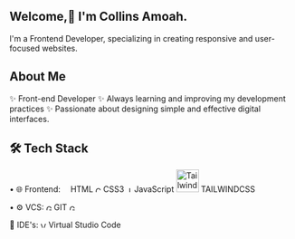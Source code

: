 ## Welcome,👋 I'm Collins Amoah.
I'm a Frontend Developer, specializing in creating responsive and user-focused websites. 

## About Me
✨ Front-end Developer
✨ Always learning and improving my development practices 
✨ Passionate about designing simple and effective digital interfaces. 

## 🛠 Tech Stack
• 🌐  Frontend:  <img src="https://cdn.jsdelivr.net/gh/devicons/devicon/icons/html5/html5-original.svg" width="10" height="10"/> HTML <img src="https://cdn.jsdelivr.net/gh/devicons/devicon/icons/css3/css3-original.svg" width="10" height="10" alt="CSS3" /> CSS3 <img src="https://cdn.jsdelivr.net/gh/devicons/devicon/icons/javascript/javascript-original.svg" width="10" height="10" alt="JavaScript" /> JavaScript <img src="https://static.cdnlogo.com/logos/t/34/tailwind-css.svg" width="40" height="40" alt="Tailwind CSS" /> TAILWINDCSS 


• ⚙️ VCS: <img src="https://git-scm.com/images/logos/downloads/Git-Icon-1788C.png" alt="Git Logo" width="10" height="10"> GIT <img src="https://github.githubassets.com/images/modules/logos_page/GitHub-Mark.png" alt="GitHub Logo" width="10" height="10">

🔧  IDE's: <img src="https://code.visualstudio.com/assets/images/code-stable.png" alt="Visual Studio Code Logo" width="10" height="10"> Virtual Studio Code

